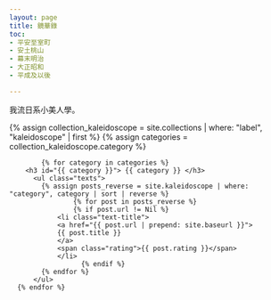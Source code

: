 ```yaml
---
layout: page
title: 鏡華錄
toc:
- 平安至室町
- 安土桃山
- 幕末明治
- 大正昭和
- 平成及以後

---
```


<div>我流日系小美人學。</div>

<div class="toc">

  {% assign collection_kaleidoscope = site.collections | where: "label", "kaleidoscope" | first %}
  {% assign categories = collection_kaleidoscope.category %}

			{% for category in categories %}
        <h3 id="{{ category }}"> {{ category }} </h3>
          <ul class="texts">
            {% assign posts_reverse = site.kaleidoscope | where: "category", category | sort | reverse %}
				    {% for post in posts_reverse %}
			  	    {% if post.url != Nil %}
                <li class="text-title">
                <a href="{{ post.url | prepend: site.baseurl }}">
                {{ post.title }} 
                </a>
                <span class="rating">{{ post.rating }}</span>
                </li>
				      {% endif %}
            {% endfor %} 
          </ul> 
      {% endfor %}

</div>
